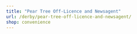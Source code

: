 ```yaml
---
title: "Pear Tree Off-Licence and Newsagent"
url: /derby/pear-tree-off-licence-and-newsagent/
shop: convenience
---
```

